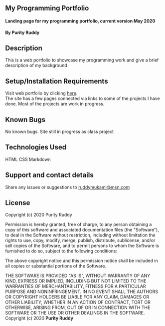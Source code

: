 ## My Programming Portfolio
#### Landing page for my programming portfolio, current version May 2020
#### By Purity Ruddy
## Description
This is a web portfolio to showcase my programming work and give a brief description of my background
## Setup/Installation Requirements
Visit  web portfolio by clicking [here](ruddykani.github.io/portfolio/index.html).  
The site has a few pages connected via links to some of the projects I have done. Most of the projects are work in progress.
## Known Bugs
No known bugs. Site still in progress as class project
## Technologies Used
HTML
CSS
Markdown

## Support and contact details
Share any issues or suggestions to ruddymukami@msn.com

## License
Copyright (c) 2020 Purity Ruddy

Permission is hereby granted, free of charge, to any person obtaining a copy of this software and associated documentation files (the "Software"), to deal in the Software without restriction, including without limitation the rights to use, copy, modify, merge, publish, distribute, sublicense, and/or sell copies of the Software, and to permit persons to whom the Software is furnished to do so, subject to the following conditions:

The above copyright notice and this permission notice shall be included in all copies or substantial portions of the Software.

THE SOFTWARE IS PROVIDED "AS IS", WITHOUT WARRANTY OF ANY KIND, EXPRESS OR IMPLIED, INCLUDING BUT NOT LIMITED TO THE WARRANTIES OF MERCHANTABILITY, FITNESS FOR A PARTICULAR PURPOSE AND NONINFRINGEMENT. IN NO EVENT SHALL THE AUTHORS OR COPYRIGHT HOLDERS BE LIABLE FOR ANY CLAIM, DAMAGES OR OTHER LIABILITY, WHETHER IN AN ACTION OF CONTRACT, TORT OR OTHERWISE, ARISING FROM, OUT OF OR IN CONNECTION WITH THE SOFTWARE OR THE USE OR OTHER DEALINGS IN THE SOFTWARE.
Copyright (c) 2020 **Purity Ruddy**
